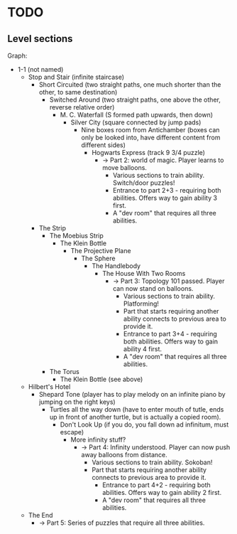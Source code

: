 # TODO

## Level sections

Graph:

* 1-1 (not named)
  * Stop and Stair (infinite staircase)
    * Short Circuited (two straight paths, one much shorter than the other, to same destination)
      * Switched Around (two straight paths, one above the other, reverse relative order)
        * M. C. Waterfall (S formed path upwards, then down)
          * Silver City (square connected by jump pads)
            * Nine boxes room from Antichamber (boxes can only be looked into, have different content from different sides)
              * Hogwarts Express (track 9 3/4 puzzle)
                * -> Part 2: world of magic. Player learns to move balloons.
                  * Various sections to train ability. Switch/door puzzles!
                  * Entrance to part 2+3 - requiring both abilities. Offers way to gain ability 3 first.
                  * A "dev room" that requires all three abilities.
    * The Strip
      * The Moebius Strip
        * The Klein Bottle
          * The Projective Plane
            * The Sphere
              * The Handlebody
                * The House With Two Rooms
                  * -> Part 3: Topology 101 passed. Player can now stand on balloons.
                    * Various sections to train ability. Platforming!
                    * Part that starts requiring another ability connects to previous area to provide it.
                    * Entrance to part 3+4 - requiring both abilities. Offers way to gain ability 4 first.
                    * A "dev room" that requires all three abilities.
      * The Torus
        * The Klein Bottle (see above)
  * Hilbert's Hotel
    * Shepard Tone (player has to play melody on an infinite piano by jumping on the right keys)
      * Turtles all the way down (have to enter mouth of tutle, ends up in front of another turtle, but is actually a copied room).
        * Don't Look Up (if you do, you fall down ad infinitum, must escape)
          * More infinity stuff?
            * -> Part 4: Infinity understood. Player can now push away balloons from distance.
              * Various sections to train ability. Sokoban!
              * Part that starts requiring another ability connects to previous area to provide it.
                * Entrance to part 4+2 - requiring both abilities. Offers way to gain ability 2 first.
                * A "dev room" that requires all three abilities.
  * The End
    * -> Part 5: Series of puzzles that require all three abilities.
